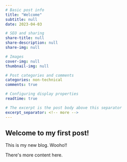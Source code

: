 ```yaml
---
# Basic post info
title: "Welcome"
subtitle: null
date: 2023-04-03

# SEO and sharing
share-title: null
share-description: null
share-img: null

# Images
cover-img: null
thumbnail-img: null

# Post categories and comments
categories: non-technical
comments: true

# Configuring display properties
readtime: true

# The excerpt is the post body above this separator
excerpt_separator: <!-- more -->
---
```


## Welcome to my first post!

This is my  new blog. Wooho!!

<!-- more -->

There's more content here.
